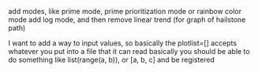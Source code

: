 add modes, like prime mode, prime prioritization mode or rainbow color mode
add log mode, and then remove linear trend (for graph of hailstone path)

I want to add a way to input values, so basically the plotlist=[] accepts whatever you put into a file that it can read
basically you should be able to do something like list(range(a, b)), or [a, b, c] and be registered
